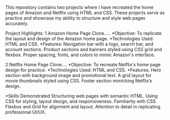 This repository contains two projects where I have recreated the home pages of Amazon and Netflix using HTML and CSS. These projects serve as practice and showcase my ability to structure and style web pages accurately.

Project Highlights:
1.Amazon Home Page Clone.....
    *Objective: To replicate the layout and design of the Amazon home page.
    *Technologies Used: HTML and CSS.
    *Features:
          Navigation bar with a logo, search bar, and account sections.
          Product sections and banners styled using CSS grid and flexbox.
          Proper spacing, fonts, and colors to mimic Amazon's interface.

<!--------------------------------------------------------------------------------------------------->

2.Netflix Home Page Clone....
      *Objective: To recreate Netflix's home page design for practice.
      *Technologies Used: HTML and CSS.
      *Features:
           Hero section with background image and promotional text.
           A grid layout for movie thumbnails styled using CSS.
           Footer section mimicking Netflix’s design.


*Skills Demonstrated
  Structuring web pages with semantic HTML.
  Using CSS for styling, layout design, and responsiveness.
  Familiarity with CSS Flexbox and Grid for alignment and layout.
  Attention to detail in replicating professional UI/UX.

